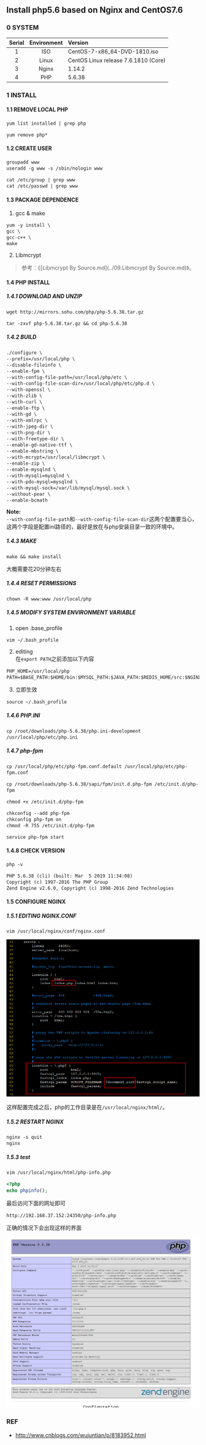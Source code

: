 ## Install php5.6 based on Nginx and CentOS7.6

### 0 SYSTEM
| Serial | Environment | Version                              |
|:------:|:-----------:|:-------------------------------------|
| 1      | ISO         | CentOS-7-x86_64-DVD-1810.iso         |
| 2      | Linux       | CentOS Linux release 7.6.1810 (Core) |
| 3      | Nginx       | 1.14.2                               |
| 4      | PHP         | 5.6.38                               |

### 1 INSTALL

#### 1.1 REMOVE LOCAL PHP
```shell
yum list installed | grep php
```
```shell
yum remove php*
```

#### 1.2 CREATE USER
```shell
groupadd www
useradd -g www -s /sbin/nologin www
```
```shell
cat /etc/group | grep www
cat /etc/passwd | grep www
```

#### 1.3 PACKAGE DEPENDENCE
1. gcc & make
```shell
yum -y install \
gcc \
gcc-c++ \
make
```

2. Libmcrypt
> 参考：《[Libmcrypt By Source.md](../09.Libmcrypt By Source.md)》。

#### 1.4 PHP INSTALL

##### 1.4.1 DOWNLOAD AND UNZIP
```shell
wget http://mirrors.sohu.com/php/php-5.6.38.tar.gz
```
```shell
tar -zxvf php-5.6.38.tar.gz && cd php-5.6.38
```

##### 1.4.2 BUILD
```shell
./configure \
--prefix=/usr/local/php \
--disable-fileinfo \
--enable-fpm \
--with-config-file-path=/usr/local/php/etc \
--with-config-file-scan-dir=/usr/local/php/etc/php.d \
--with-openssl \
--with-zlib \
--with-curl \
--enable-ftp \
--with-gd \
--with-xmlrpc \
--with-jpeg-dir \
--with-png-dir \
--with-freetype-dir \
--enable-gd-native-ttf \
--enable-mbstring \
--with-mcrypt=/usr/local/libmcrypt \
--enable-zip \
--enable-mysqlnd \
--with-mysqli=mysqlnd \
--with-pdo-mysql=mysqlnd \
--with-mysql-sock=/var/lib/mysql/mysql.sock \
--without-pear \
--enable-bcmath
```

**Note:**<br>
`--with-config-file-path`和`--with-config-file-scan-dir`这两个配置要当心，这两个字段是配置ini路径的，最好是放在与php安装目录一致的环境中。

##### 1.4.3 MAKE
```shell
make && make install
```
大概需要花20分钟左右

##### 1.4.4 RESET PERMISSIONS
```shell
chown -R www:www /usr/local/php
```

##### 1.4.5 MODIFY SYSTEM ENVIRONMENT VARIABLE
1. open .base_profile
```shell
vim ~/.bash_profile
```
2. editing
<br>在`export PATH`之前添加以下内容
```
PHP_HOME=/usr/local/php
PATH=$BASE_PATH:$HOME/bin:$MYSQL_PATH:$JAVA_PATH:$REDIS_HOME/src:$NGINX_HOME/sbin:$PHP_HOME/bin
```
3. 立即生效
```shell
source ~/.bash_profile
```

##### 1.4.6 PHP.INI
```shell
cp /root/downloads/php-5.6.38/php.ini-development /usr/local/php/etc/php.ini
```

##### 1.4.7 php-fpm
```shell
cp /usr/local/php/etc/php-fpm.conf.default /usr/local/php/etc/php-fpm.conf
```
```shell
cp /root/downloads/php-5.6.38/sapi/fpm/init.d.php-fpm /etc/init.d/php-fpm
```
```shell
chmod +x /etc/init.d/php-fpm
```
```shell
chkconfig --add php-fpm
chkconfig php-fpm on
chmod -R 755 /etc/init.d/php-fpm
```
```shell
service php-fpm start
```

#### 1.4.8 CHECK VERSION
```shell
php -v
```
```
PHP 5.6.38 (cli) (built: Mar  5 2019 11:34:08)
Copyright (c) 1997-2016 The PHP Group
Zend Engine v2.6.0, Copyright (c) 1998-2016 Zend Technologies
```

#### 1.5 CONFIGURE NGINX

##### 1.5.1 EDITING NGINX.CONF
```shell
vim /usr/local/nginx/conf/nginx.conf
```
![](_image/20190305164619.jpg)

这样配置完成之后，php的工作目录是在`/usr/local/nginx/html/`。

##### 1.5.2 RESTART NGINX
```shell
nginx -s quit
nginx
```

##### 1.5.3 test
```shell
vim /usr/local/nginx/html/php-info.php
```
```php
<?php
echo phpinfo();
```

最后访问下面的网址即可
```
http://192.168.37.152:24350/php-info.php
```

正确的情况下会出现这样的界面

![](_image/20190305165826.jpg)


### REF
- http://www.cnblogs.com/wujuntian/p/8183952.html
